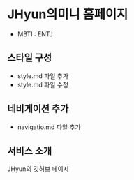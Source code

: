# JHyun의미니 홈페이지
- MBTI : ENTJ

## 스타일 구성
- style.md 파일 추가
- style.md 파일 수정

## 네비게이션 추가
- navigatio.md 파일 추가

## 서비스 소개

JHyun의 깃허브 페이지
